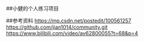 ##小健的个人练习项目

##参考资料
https://mp.csdn.net/postedit/100561257  
https://github.com/jian1014/community.git  
https://www.bilibili.com/video/av62800055?t=68&p=4  
